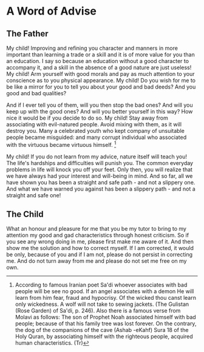 A Word of Advise
================

The Father
----------

My child! Improving and refining you character and manners in more
important than learning a trade or a skill and it is of more value for
you than an education. I say so because an education without a good
character to accompany it, and a skill in the absence of a good nature
are just useless! My child! Arm yourself with good morals and pay as
much attention to your conscience as to you physical appearance. My
child! Do you wish for me to be like a mirror for you to tell you about
your good and bad deeds? And you good and bad qualities?

And if I ever tell you of them, will you then stop the bad ones? And
will you keep up with the good ones? And will you better yourself in
this way? How nice it would be if you decide to do so. My child! Stay
away from associating with evil-natured people. Avoid mixing with them,
as it will destroy you. Many a celebrated youth who kept company of
unsuitable people became misguided: and many corrupt individual who
associated with the virtuous became virtuous himself. [^1]

My child! If you do not learn from my advice, nature itself will teach
you! The life's hardships and difficulties will punish you. The common
everyday problems in life will knock you off your feet. Only then, you
will realize that we have always had your interest and will-being in
mind. And so far, all we have shown you has been a straight and safe
path - and not a slippery one. And what we have warned you against has
been a slippery path - and not a straight and safe one!

The Child
---------

What an honour and pleasure for me that you be my tutor to bring to my
attention my good and gad characteristics through honest criticism. So
if you see any wrong doing in me, please first make me aware of it. And
then show me the solution and how to correct myself. If I am corrected,
it would be only, because of you and if I am not, please do not persist
in correcting me. And do not turn away from me and please do not set me
free on my own.

[^1]: According to famous Iranian poet Sa'di whoever associates with bad
people will be see no good. If an angel associates with a demon He will
learn from him fear, fraud and hypocrisy. Of the wicked thou canst learn
only wickedness. A wolf will not take to sewing jackets. (The Gulistan
(Rose Garden) of Sa'di, p. 246). Also there is a famous verse from
Molavi as follows: The son of Prophet Noah associated himself with bad
people; because of that his family tree was lost forever. On the
contrary, the dog of the companions of the cave (Ashab -eKahf) Sura 18
of the Holy Quran, by associating himself with the righteous people,
acquired human characteristics. (Tr)


